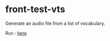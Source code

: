 # front-test-vts

Generate an audio file from a list of vocabulary.

Run : [here ](https://elhalili.github.io/front-test-vts/)
